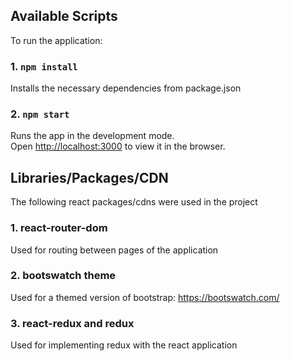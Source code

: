 ## Available Scripts

To run the application:

### 1. `npm install`

Installs the necessary dependencies from package.json

### 2. `npm start`

Runs the app in the development mode.<br />
Open [http://localhost:3000](http://localhost:3000) to view it in the browser.


## Libraries/Packages/CDN

The following react packages/cdns were used in the project

### 1. react-router-dom
Used for routing between pages of the application

### 2. bootswatch theme
Used for a themed version of bootstrap: https://bootswatch.com/

### 3. react-redux and redux
Used for implementing redux with the react application
